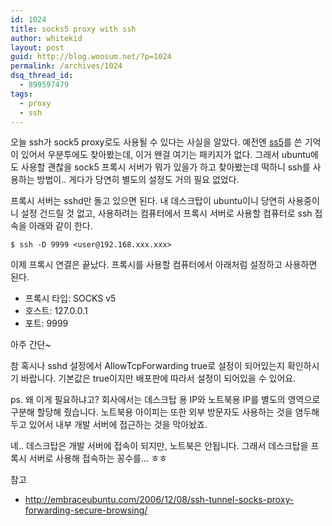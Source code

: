 ```yaml
---
id: 1024
title: socks5 proxy with ssh
author: whitekid
layout: post
guid: http://blog.woosum.net/?p=1024
permalink: /archives/1024
dsq_thread_id:
  - 899597479
tags:
  - proxy
  - ssh
---
```

오늘 ssh가 sock5 proxy로도 사용될 수 있다는 사실을 알았다. 예전엔 [ss5][1]를 쓴 기억이 있어서 우분투에도 찾아봤는데, 이거 왠걸 여기는 패키지가 없다. 그래서 ubuntu에도 사용할 괜찮을 sock5 프록시 서버가 뭐가 있을가 하고 찾아봤는데 떡하니 ssh를 사용하는 방법이.. 게다가 당연히 별도의 설정도 거의 필요 없었다.

프록시 서버는 sshd만 돌고 있으면 된다. 내 데스크탑이 ubuntu이니 당연히 사용중이니 설정 건드릴 것 없고, 사용하려는 컴퓨터에서 프록시 서버로 사용할 컴퓨터로 ssh 접속을 아래와 같이 한다.

    $ ssh -D 9999 <user@192.168.xxx.xxx>

이제 프록시 연결은 끝났다. 프록시를 사용할 컴퓨터에서 아래처럼 설정하고 사용하면 된다.

  * 프록시 타입: SOCKS v5
  * 호스트: 127.0.0.1
  * 포트: 9999

아주 간단~

참 혹시나 sshd 설정에서 AllowTcpForwarding true로 설정이 되어있는지 확인하시기 바랍니다. 기본값은 true이지만 배포판에 따라서 설정이 되어있을 수 있어요.

ps. 왜 이게 필요하냐고? 회사에서는 데스크탑 용 IP와 노트북용 IP를 별도의 영역으로 구분해 할당해 줬습니다. 노트북용 아이피는 또한 외부 방문자도 사용하는 것을 염두해두고 있어서 내부 개발 서버에 접근하는 것을 막아놨죠.

녜.. 데스크탑은 개발 서버에 접속이 되지만, 노트북은 안됩니다. 그래서 데스크탑을 프록시 서버로 사용해 접속하는 꽁수를... ㅎㅎ

참고

  * http://embraceubuntu.com/2006/12/08/ssh-tunnel-socks-proxy-forwarding-secure-browsing/

 [1]: http://ss5.sourceforge.net/